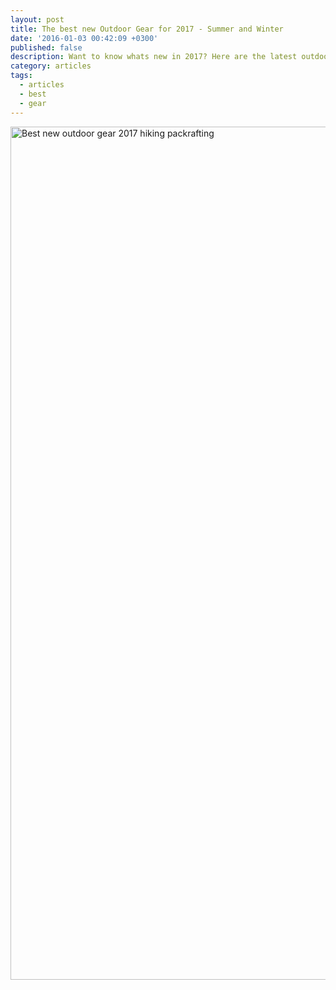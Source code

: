 ```yaml
---
layout: post
title: The best new Outdoor Gear for 2017 - Summer and Winter
date: '2016-01-03 00:42:09 +0300'
published: false
description: Want to know whats new in 2017? Here are the latest outdoor products.
category: articles
tags:
  - articles
  - best
  - gear
---
```


<a data-flickr-embed="true"  href="https://www.flickr.com/photos/90204224@N07/28098574144/in/dateposted-public/" title="Hiking and Packrafting in Norway"><img src="https://c1.staticflickr.com/8/7764/28098574144_7f1fefe9c0_k.jpg" width="2048" height="1365" alt="Best new outdoor gear 2017 hiking packrafting"></a><script async src="//embedr.flickr.com/assets/client-code.js" charset="utf-8"></script>

<!--more-->
